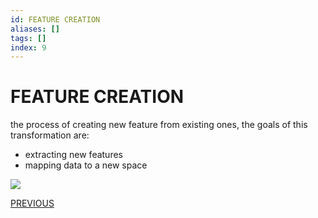 ```yaml
---
id: FEATURE CREATION
aliases: []
tags: []
index: 9
---
```


# FEATURE CREATION

the process of creating new feature from existing ones, the goals of this transformation are:

- extracting new features
- mapping data to a new space

![](datamining/Pasted_image_20240107163800.png)


[PREVIOUS](datamining/SAMPLING.md)
